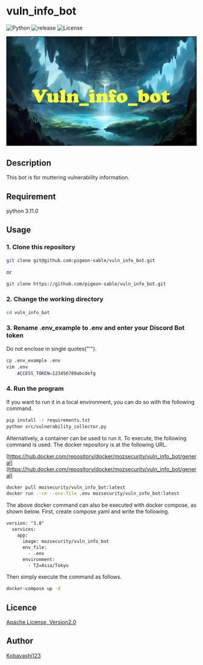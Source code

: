 # vuln_info_bot

![Python](https://img.shields.io/badge/python-3.11.0-blue.svg)
![release](https://github.com/pigeon-sable/vuln_info_bot/actions/workflows/docker-build-push.yaml/badge.svg)
![License](https://img.shields.io/badge/License-Apache_2.0-blue.svg)

![vuln_info_bot](https://github.com/pigeon-sable/vuln_info_bot/blob/images/README_image.png)

## Description

This bot is for muttering vulnerability information.

## Requirement

python 3.11.0

## Usage

### 1. Clone this repository

```bash
git clone git@github.com:pigeon-sable/vuln_info_bot.git
```

or

```bash
git clone https://github.com/pigeon-sable/vuln_info_bot.git
```

### 2. Change the working directory

```bash
cd vuln_info_bot
```

### 3. Rename .env_example to .env and enter your Discord Bot token

Do not enclose in single quotes("'").

```bash
cp .env_example .env
vim .env
    ACCESS_TOKEN=123456789abcdefg
```

### 4. Run the program

If you want to run it in a local environment, you can do so with the following command.

```bash
pip install -r requirements.txt
python src/vulnerability_collector.py
```

Alternatively, a container can be used to run it. To execute, the following command is used.
The docker repository is at the following URL.

[https://hub.docker.com/repository/docker/mozsecurity/vuln_info_bot/general](https://hub.docker.com/repository/docker/mozsecurity/vuln_info_bot/general)

```bash
docker pull mozsecurity/vuln_info_bot:latest
docker run --rm --env-file .env mozsecurity/vuln_info_bot:latest
```

The above docker command can also be executed with docker compose, as shown below.
First, create compose.yaml and write the following.

```docker
version: "3.8"
  services:
    app:
      image: mozsecurity/vuln_info_bot
      env_file:
        - .env
      environment:
        - TZ=Asia/Tokyo
```

Then simply execute the command as follows.

```bash
docker-compose up -d
```

## Licence

[Apache License, Version2.0](https://github.com/pigeon-sable/vuln_info_bot/blob/main/LICENSE)

## Author

[Kobayashi123](https://github.com/Kobayashi123)
